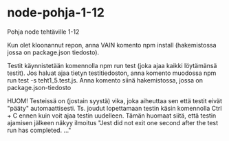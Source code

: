 # node-pohja-1-12
Pohja node tehtäville 1-12

Kun olet kloonannut repon, anna VAIN komento npm install (hakemistossa jossa on package.json tiedosto).

Testit käynnistetään komennolla npm run test (joka ajaa kaikki löytämänsä testit). Jos haluat ajaa tietyn testitiedoston, anna komento muodossa npm run test -s teht1_5.test.js. Anna komento siinä hakemistossa, jossa on package.json-tiedosto

HUOM! Testeissä on (jostain syystä) vika, joka aiheuttaa sen että testit eivät "pääty" automaattisesti. Ts. joudut lopettamaan testin käsin komennolla Ctrl + C ennen kuin voit ajaa testin uudelleen. Tämän huomaat siitä, että testin ajamisen jälkeen näkyy ilmoitus "Jest did not exit one second after the test run has completed. ..."
